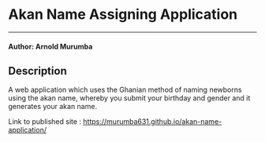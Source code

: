 # Akan Name Assigning Application
-----------
#### Author: Arnold Murumba 

## Description

A web application which uses the Ghanian method of naming newborns using the akan name, whereby you submit your birthday and gender and it generates your akan name.

Link to published site : https://murumba631.github.io/akan-name-application/